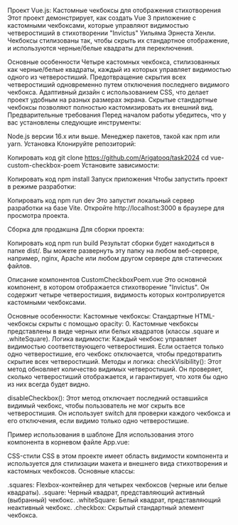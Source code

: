 Проект Vue.js: Кастомные чекбоксы для отображения стихотворения
Этот проект демонстрирует, как создать Vue 3 приложение с кастомными чекбоксами, которые управляют видимостью четверостиший в стихотворении "Invictus" Уильяма Эрнеста Хенли. Чекбоксы стилизованы так, чтобы скрыть их стандартное отображение, и используются черные/белые квадраты для переключения.

Основные особенности
Четыре кастомных чекбокса, стилизованных как черные/белые квадраты, каждый из которых управляет видимостью одного из четверостиший.
Предотвращение скрытия всех четверостиший одновременно путем отключения последнего видимого чекбокса.
Адаптивный дизайн с использованием CSS, что делает проект удобным на разных размерах экрана.
Скрытые стандартные чекбоксы позволяют полностью кастомизировать их внешний вид.
Предварительные требования
Перед началом работы убедитесь, что у вас установлены следующие инструменты:

Node.js версии 16.x или выше.
Менеджер пакетов, такой как npm или yarn.
Установка
Клонируйте репозиторий:


Копировать код
git clone https://github.com/Arigatooq/task2024
cd vue-custom-checkbox-poem
Установите зависимости:

Копировать код
npm install
Запуск приложения
Чтобы запустить проект в режиме разработки:

Копировать код
npm run dev
Это запустит локальный сервер разработки на базе Vite. Откройте http://localhost:3000 в браузере для просмотра проекта.

Сборка для продакшна
Для сборки проекта:

Копировать код
npm run build
Результат сборки будет находиться в папке dist/. Вы можете развернуть эту папку на любом веб-сервере, например, nginx, Apache или любом другом сервере для статических файлов.

Описание компонентов
CustomCheckboxPoem.vue
Это основной компонент, в котором отображается стихотворение "Invictus". Он содержит четыре четверостишия, видимость которых контролируется кастомными чекбоксами.

Основные особенности:
Кастомные чекбоксы: Стандартные HTML-чекбоксы скрыты с помощью opacity: 0. Кастомные чекбоксы представлены в виде черных или белых квадратов (классы .square и .whiteSquare).
Логика видимости: Каждый чекбокс управляет видимостью соответствующего четверостишия. Если остается только одно четверостишие, его чекбокс отключается, чтобы предотвратить скрытие всех четверостиший.
Методы и логика:
checkVisibility(): Этот метод обновляет количество видимых четверостиший. Он проверяет, сколько четверостиший отображается, и гарантирует, что хотя бы одно из них всегда будет видно.

disableCheckbox(): Этот метод отключает последний оставшийся видимый чекбокс, чтобы пользователь не мог скрыть все четверостишия. Он использует switch для проверки каждого чекбокса и его отключения, если видимо только одно четверостишие.

Пример использования в шаблоне
Для использования этого компонента в корневом файле App.vue:

CSS-стили
CSS в этом проекте имеет область видимости компонента и используется для стилизации макета и внешнего вида стихотворения и кастомных чекбоксов. Основные классы:

.squares: Flexbox-контейнер для четырех чекбоксов (черные или белые квадраты).
.square: Черный квадрат, представляющий активный (выбранный) чекбокс.
.whiteSquare: Белый квадрат, представляющий неактивный чекбокс.
.checkbox: Скрытый стандартный элемент чекбокса.